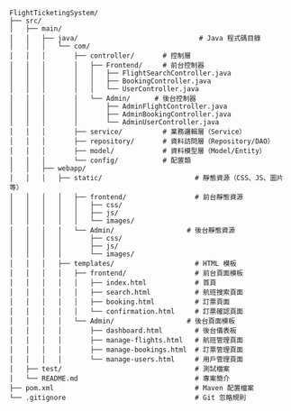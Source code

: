     FlightTicketingSystem/
    ├── src/
    │   ├── main/
    │   │   ├── java/                              # Java 程式碼目錄
    │   │   │   └── com/
    │   │   │       ├── controller/       # 控制層
    │   │   │       │   ├── Frontend/     # 前台控制器
    │   │   │       │   │   ├── FlightSearchController.java
    │   │   │       │   │   ├── BookingController.java
    │   │   │       │   │   └── UserController.java
    │   │   │       │   └── Admin/      # 後台控制器
    │   │   │       │       ├── AdminFlightController.java
    │   │   │       │       ├── AdminBookingController.java
    │   │   │       │       └── AdminUserController.java
    │   │   │       ├── service/          # 業務邏輯層（Service）
    │   │   │       ├── repository/       # 資料訪問層（Repository/DAO）
    │   │   │       ├── model/            # 資料模型層（Model/Entity）
    │   │   │       └── config/           # 配置類
    │   │   ├── webapp/
    │   │   │   ├── static/                       # 靜態資源（CSS、JS、圖片等）
    │   │   │   │   ├── frontend/                 # 前台靜態資源
    │   │   │   │   │   ├── css/
    │   │   │   │   │   ├── js/
    │   │   │   │   │   └── images/
    │   │   │   │   └── Admin/                  # 後台靜態資源
    │   │   │   │       ├── css/
    │   │   │   │       ├── js/
    │   │   │   │       └── images/
    │   │   │   ├── templates/                    # HTML 模板
    │   │   │   │   ├── frontend/                 # 前台頁面模板
    │   │   │   │   │   ├── index.html            # 首頁
    │   │   │   │   │   ├── search.html           # 航班搜索頁面
    │   │   │   │   │   ├── booking.html          # 訂票頁面
    │   │   │   │   │   └── confirmation.html     # 訂票確認頁面
    │   │   │   │   └── Admin/                  # 後台頁面模板
    │   │   │   │       ├── dashboard.html        # 後台儀表板
    │   │   │   │       ├── manage-flights.html   # 航班管理頁面
    │   │   │   │       ├── manage-bookings.html  # 訂票管理頁面
    │   │   │   │       └── manage-users.html     # 用戶管理頁面
    │   ├── test/                                 # 測試檔案
    │   └── README.md                             # 專案簡介
    ├── pom.xml                                   # Maven 配置檔案
    └── .gitignore                                # Git 忽略規則
